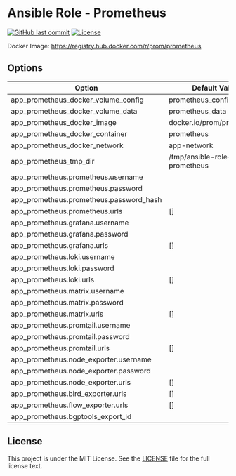# Ansible Role - Prometheus

[![GitHub last commit](https://img.shields.io/github/last-commit/ursinn-ansible/role-prometheus?logo=github&style=for-the-badge)](https://github.com/ursinn-ansible/role-prometheus/commits)
[![License](https://img.shields.io/github/license/ursinn-ansible/role-prometheus?style=for-the-badge)](https://github.com/ursinn-ansible/role-prometheus/blob/main/LICENSE)

Docker Image: https://registry.hub.docker.com/r/prom/prometheus

## Options

| Option | Default Value |
| ---- | ---- |
| app_prometheus_docker_volume_config | prometheus_config |
| app_prometheus_docker_volume_data | prometheus_data |
| app_prometheus_docker_image | docker.io/prom/prometheus |
| app_prometheus_docker_container | prometheus |
| app_prometheus_docker_network | app-network |
| app_prometheus_tmp_dir | /tmp/ansible-role-prometheus |
| app_prometheus.prometheus.username | |
| app_prometheus.prometheus.password | |
| app_prometheus.prometheus.password_hash | |
| app_prometheus.prometheus.urls | [] |
| app_prometheus.grafana.username | |
| app_prometheus.grafana.password | |
| app_prometheus.grafana.urls | [] |
| app_prometheus.loki.username | |
| app_prometheus.loki.password | |
| app_prometheus.loki.urls | [] |
| app_prometheus.matrix.username | |
| app_prometheus.matrix.password | |
| app_prometheus.matrix.urls | [] |
| app_prometheus.promtail.username | |
| app_prometheus.promtail.password | |
| app_prometheus.promtail.urls | [] |
| app_prometheus.node_exporter.username | |
| app_prometheus.node_exporter.password | |
| app_prometheus.node_exporter.urls | [] |
| app_prometheus.bird_exporter.urls | [] |
| app_prometheus.flow_exporter.urls | [] |
| app_prometheus.bgptools_export_id | |

## License

This project is under the MIT License. See the [LICENSE](https://github.com/ursinn-ansible/role-prometheus/blob/main/LICENSE) file for the full license text.
